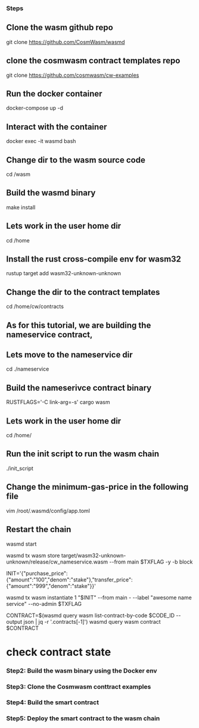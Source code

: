 ### Steps ###

## Clone the wasm github repo 
git clone https://github.com/CosmWasm/wasmd



## clone the cosmwasm contract templates repo
git clone https://github.com/cosmwasm/cw-examples


## Run the docker container
docker-compose up -d


## Interact with the container
docker exec -it wasmd bash

## Change dir to the wasm source code
cd /wasm

## Build the wasmd binary
make install 

## Lets work in the user home dir
cd /home

## Install the rust cross-compile env for wasm32
rustup target add wasm32-unknown-unknown

## Change the dir to the contract templates 
cd /home/cw/contracts 

## As for this tutorial, we are building the nameservice contract, 
## Lets move to the nameservice dir 
cd ./nameservice 

## Build the nameserivce contract binary
RUSTFLAGS='-C link-arg=-s' cargo wasm

## Lets work in the user home dir
cd /home/

## Run the init script to run the wasm chain 
./init_script

## Change the minimum-gas-price in the following file
vim /root/.wasmd/config/app.toml


## Restart the chain 
wasmd start


wasmd tx wasm store target/wasm32-unknown-unknown/release/cw_nameservice.wasm --from main  $TXFLAG -y -b block



INIT='{"purchase_price":{"amount":"100","denom":"stake"},"transfer_price":{"amount":"999","denom":"stake"}}'

wasmd tx wasm instantiate 1 "$INIT" --from main - --label "awesome name service" --no-admin $TXFLAG

CONTRACT=$(wasmd query wasm list-contract-by-code $CODE_ID --output json | jq -r '.contracts[-1]')
wasmd query wasm contract $CONTRACT

# check contract state

### Step2: Build the wasm binary using the Docker env 


### Step3: Clone the Cosmwasm conttract examples


### Step4: Build the smart contract 


### Step5: Deploy the smart contract to the wasm chain 







